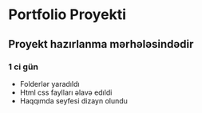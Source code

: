 # Portfolio Proyekti

## Proyekt hazırlanma mərhələsindədir
### 1 ci gün
 * Folderlər yaradıldı
 * Html css faylları əlavə edıldi
 * Haqqımda seyfesi dizayn olundu


